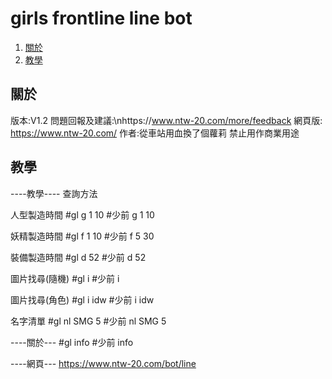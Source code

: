 # girls frontline line bot

1. [關於](#about)
2. [教學](#help)

<a name="about"></a>
## 關於

版本:V1.2
問題回報及建議:\nhttps://www.ntw-20.com/more/feedback
網頁版: https://www.ntw-20.com/
作者:從車站用血換了個蘿莉
禁止用作商業用途

<a name="help"></a>
## 教學
----教學----
查詢方法

人型製造時間
#gl g 1 10
#少前 g 1 10

妖精製造時間
#gl f 1 10
#少前 f 5 30

裝備製造時間
#gl d 52
#少前 d 52

圖片找尋(隨機)
#gl i
#少前 i

圖片找尋(角色)
#gl i idw
#少前 i idw

名字清單
#gl nl SMG 5
#少前 nl SMG 5

----關於---
#gl info
#少前 info

----網頁---
https://www.ntw-20.com/bot/line


